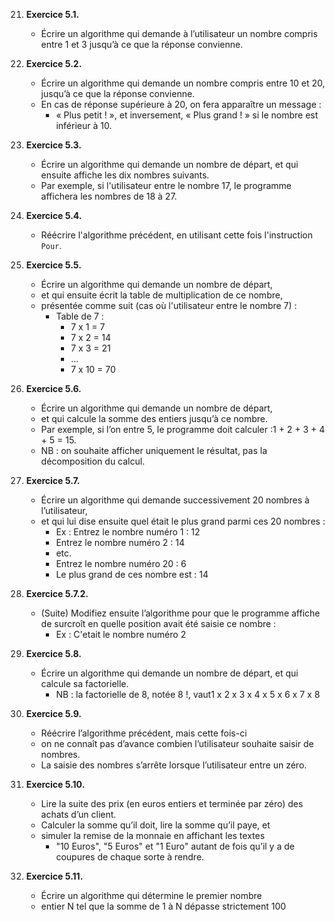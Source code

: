 21. **Exercice 5.1.**
    - Écrire un algorithme qui demande à l’utilisateur un nombre compris entre 1 et 3 jusqu’à ce que la réponse convienne.

22. **Exercice 5.2.**
    - Écrire un algorithme qui demande un nombre compris entre 10 et 20, jusqu’à ce que la réponse convienne.
    - En cas de réponse supérieure à 20, on fera apparaître un message :
      - « Plus petit ! », et inversement, « Plus grand ! » si le nombre est inférieur à 10.

23. **Exercice 5.3.**
    - Écrire un algorithme qui demande un nombre de départ, et qui ensuite affiche les dix nombres suivants.
    - Par exemple, si l'utilisateur entre le nombre 17, le programme affichera les nombres de 18 à 27.

24. **Exercice 5.4.**
    - Réécrire l'algorithme précédent, en utilisant cette fois l'instruction `Pour`.

25. **Exercice 5.5.**
    - Écrire un algorithme qui demande un nombre de départ,
    - et qui ensuite écrit la table de multiplication de ce nombre,
    - présentée comme suit (cas où l'utilisateur entre le nombre 7) :
      - Table de 7 :
        - 7 x 1 = 7
        - 7 x 2 = 14
        - 7 x 3 = 21
        - ...
        - 7 x 10 = 70
  
26. **Exercice 5.6.**
    - Écrire un algorithme qui demande un nombre de départ,
    - et qui calcule la somme des entiers jusqu’à ce nombre.
    - Par exemple, si l’on entre 5, le programme doit calculer :1 + 2 + 3 + 4 + 5 = 15.
    - NB : on souhaite afficher uniquement le résultat, pas la décomposition du calcul.

27. **Exercice 5.7.**
    - Écrire un algorithme qui demande successivement 20 nombres à l’utilisateur,
    - et qui lui dise ensuite quel était le plus grand parmi ces 20 nombres :
      - Ex : Entrez le nombre numéro 1 : 12
      - Entrez le nombre numéro 2 : 14
      - etc.
      - Entrez le nombre numéro 20 : 6
      - Le plus grand de ces nombre est : 14

28. **Exercice 5.7.2.**
    - (Suite) Modifiez ensuite l’algorithme pour que le programme affiche de surcroît en quelle position avait été saisie ce nombre :
      - Ex : C'etait le nombre numéro 2

29. **Exercice 5.8.**
    - Écrire un algorithme qui demande un nombre de départ, et qui calcule sa factorielle.
      - NB : la factorielle de 8, notée 8 !, vaut1 x 2 x 3 x 4 x 5 x 6 x 7 x 8

30. **Exercice 5.9.**
    - Réécrire l’algorithme précédent, mais cette fois-ci
    - on ne connaît pas d’avance combien l’utilisateur souhaite saisir de nombres.
    - La saisie des nombres s’arrête lorsque l’utilisateur entre un zéro.

31. **Exercice 5.10.**
    - Lire la suite des prix (en euros entiers et terminée par zéro) des achats d’un client.
    - Calculer la somme qu’il doit, lire la somme qu’il paye, et
    - simuler la remise de la monnaie en affichant les textes
      - "10 Euros", "5 Euros" et "1 Euro" autant de fois qu’il y a de coupures de chaque sorte à rendre.

32. **Exercice 5.11.**
    - Écrire un algorithme qui détermine le premier nombre
    - entier N tel que la somme de 1 à N dépasse strictement 100
